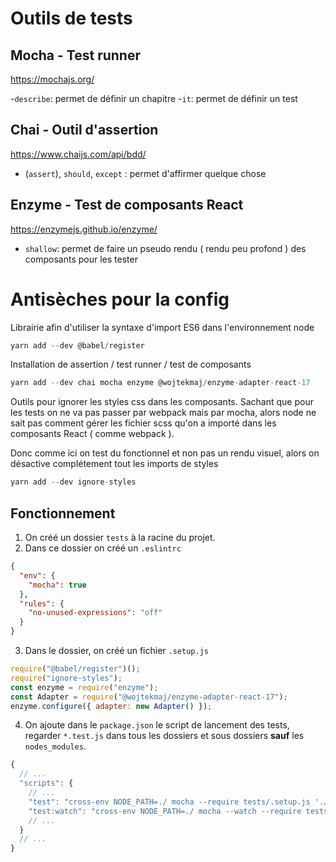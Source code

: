 # Outils de tests

## Mocha - Test runner

https://mochajs.org/

-`describe`: permet de définir un chapitre
-`it`: permet de définir un test

## Chai - Outil d'assertion

https://www.chaijs.com/api/bdd/

- (`assert`), `should`, `except` : permet d'affirmer quelque chose

## Enzyme - Test de composants React

https://enzymejs.github.io/enzyme/

- `shallow`: permet de faire un pseudo rendu ( rendu peu profond ) des composants pour les tester

# Antisèches pour la config

Librairie afin d'utiliser la syntaxe d'import ES6 dans l'environnement node

```js
yarn add --dev @babel/register
```

Installation de assertion / test runner / test de composants

```js
yarn add --dev chai mocha enzyme @wojtekmaj/enzyme-adapter-react-17
```

Outils pour ignorer les styles css dans les composants. Sachant que pour les tests on ne va pas passer par webpack mais par mocha, alors node ne sait pas comment gérer les fichier scss qu'on a importé dans les composants React ( comme webpack ).

Donc comme ici on test du fonctionnel et non pas un rendu visuel, alors on désactive complétement tout les imports de styles

```js
yarn add --dev ignore-styles
```

## Fonctionnement

1. On créé un dossier `tests` à la racine du projet.
2. Dans ce dossier on créé un `.eslintrc`

```json
{
  "env": {
    "mocha": true
  },
  "rules": {
    "no-unused-expressions": "off"
  }
}
```

3. Dans le dossier, on créé un fichier `.setup.js`
   
```js
require("@babel/register")();
require("ignore-styles");
const enzyme = require("enzyme");
const Adapter = require("@wojtekmaj/enzyme-adapter-react-17");
enzyme.configure({ adapter: new Adapter() });
```

4. On ajoute dans le `package.json` le script de lancement des tests, regarder `*.test.js` dans tous les dossiers et sous dossiers **sauf** les `nodes_modules`.

```js
{
  // ...
  "scripts": {
    // ...
    "test": "cross-env NODE_PATH=./ mocha --require tests/.setup.js './{,!(node_modules)/**/}*.test.js'",
    "test:watch": "cross-env NODE_PATH=./ mocha --watch --require tests/.setup.js './{,!(node_modules)/**/}*.test.js'"
    // ...
  }
  // ...
}
```
